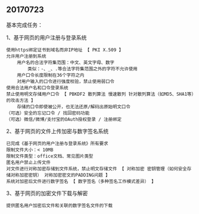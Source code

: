 ## 20170723 ##


基本完成任务：


 1、基于网页的用户注册与登录系统

    使用https绑定证书到域名而非IP地址 【 PKI X.509 】
    允许用户注册到系统
        用户名的合法字符集范围：中文、英文字母、数字
            类似：-、_、.等合法字符集范围之外的字符不允许使用 
        用户口令长度限制在36个字符之内
        对用户输入的口令进行强度校验，禁止使用弱口令 
    使用合法用户名和口令登录系统
    禁止使用明文存储用户口令 【 PBKDF2 散列算法 慢速散列 针对散列算法（如MD5、SHA1等）的攻击方法 】
        存储的口令即使被公开，也无法还原/解码出原始明文口令 
    （可选）安全的忘记口令 / 找回密码功能
    （可选）微信/微博/支付宝的OAuth授权登录 / 注册绑定
     

2、基于网页的文件上传加密与数字签名系统

    已完成《基于网页的用户注册与登录系统》所有要求
    限制文件大小：< 10MB
    限制文件类型：office文档、常见图片类型
    匿名用户禁止上传文件
    对文件进行对称加密存储到文件系统，禁止明文存储文件 【 对称加密 密钥管理（如何安全存储对称加密密钥） 对称加密密文的PADDING问题 】
    系统对加密后文件进行数字签名 【 数字签名（多种签名工作模式差异） 】
    
3、基于网页的加密文件下载与解密
	
	提供匿名用户加密后文件和关联的数字签名文件的下载 
